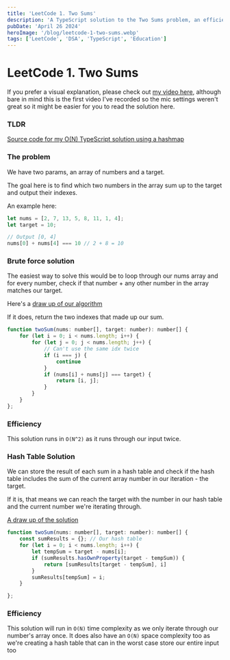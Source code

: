 ```yaml
---
title: 'LeetCode 1. Two Sums'
description: 'A TypeScript solution to the Two Sums problem, an efficient algorithm using a hashmap that runs in O(N) time'
pubDate: 'April 26 2024'
heroImage: '/blog/leetcode-1-two-sums.webp'
tags: ['LeetCode', 'DSA', 'TypeScript', 'Education']
---
```


# LeetCode 1. Two Sums

If you prefer a visual explanation, please check out [my video here](https://youtu.be/4oPGx3ROuHo?si=vZsFc3WNTT56egjW), although bare in mind this is the first video I've recorded so the mic settings weren't great so it might be easier for you to read the solution here.

### TLDR

[Source code for my O(N) TypeScript solution using a hashmap](https://github.com/AidanLDev/code-challenges/blob/main/leetcode/type-script/1_two-sums.ts)

### The problem

We have two params, an array of numbers and a target.

The goal here is to find which two numbers in the array sum up to the target and output their indexes.

An example here:

```JavaScript
let nums = [2, 7, 13, 5, 8, 11, 1, 4];
let target = 10;

// Output [0, 4]
nums[0] + nums[4] === 10 // 2 + 8 = 10
```

### Brute force solution

The easiest way to solve this would be to loop through our nums array and for every number, check if that number + any other number in the array matches our target.

Here's a [draw up of our algorithm](https://excalidraw.com/#json=U9lbEfVZYEEkqBdvjNfiC,DPTh4879LfPy8uq5J2aClQ)

If it does, return the two indexes that made up our sum.

```JavaScript
function twoSum(nums: number[], target: number): number[] {
    for (let i = 0; i < nums.length; i++) {
        for (let j = 0; j < nums.length; j++) {
            // Can't use the same idx twice
            if (i === j) {
                continue
            }
            if (nums[i] + nums[j] === target) {
                return [i, j];
            }
        }
    }
};
```

### Efficiency

This solution runs in `O(N^2)` as it runs through our input twice.

### Hash Table Solution

We can store the result of each sum in a hash table and check if the hash table includes the sum of the current array number in our iteration - the target.

If it is, that means we can reach the target with the number in our hash table and the current number we're iterating through.

[A draw up of the solution](https://excalidraw.com/#json=XKVwB54_kNbTYyQUo34Li,CMeuEoRlzOeCiQZlJQSvHA)

```JavaScript
function twoSum(nums: number[], target: number): number[] {
    const sumResults = {}; // Our hash table
    for (let i = 0; i < nums.length; i++) {
        let tempSum = target - nums[i];
        if (sumResults.hasOwnProperty(target - tempSum)) {
            return [sumResults[target - tempSum], i]
        }
        sumResults[tempSum] = i;
    }

};
```

### Efficiency

This solution will run in `O(N)` time complexity as we only iterate through our number's array once.
It does also have an `O(N)` space complexity too as we're creating a hash table that can in the worst case store our entire input too
